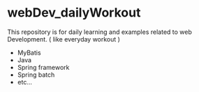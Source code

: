# webDev_dailyWorkout
This repository is for daily learning and examples related to web Development. ( like everyday workout ) 

- MyBatis
- Java
- Spring framework
- Spring batch
- etc... 
